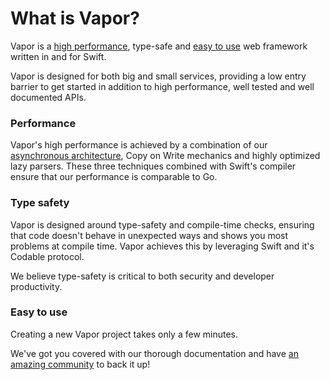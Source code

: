# What is Vapor?

Vapor is a [high performance](../supplementary/performance.md), type-safe and [easy to use](setup.md) web framework written in and for Swift.

Vapor is designed for both big and small services, providing a low entry barrier to get started in addition to high performance, well tested and well documented APIs.

### Performance

Vapor's high performance is achieved by a combination of our [asynchronous architecture](../supplementary/architecture.md), Copy on Write mechanics and highly optimized lazy parsers. These three techniques combined with Swift's compiler ensure that our performance is comparable to Go.

### Type safety

Vapor is designed around type-safety and compile-time checks, ensuring that code doesn't behave in unexpected ways and shows you most problems at compile time. Vapor achieves this by leveraging Swift and it's Codable protocol.

We believe type-safety is critical to both security and developer productivity.

### Easy to use

Creating a new Vapor project takes only a few minutes.

We've got you covered with our thorough documentation and have [an amazing community](vapor.team) to back it up!
